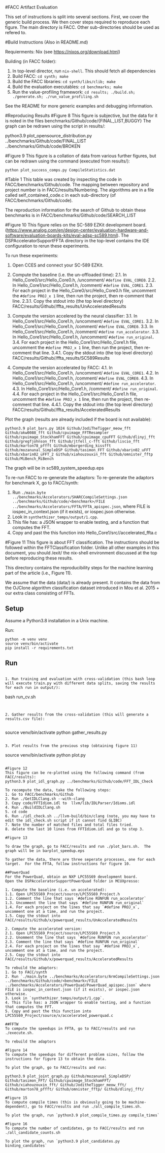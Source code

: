 #FACC Artifact Evaluation

This set of instructions is split into several sections.  First, we cover the generic build process.  We then cover steps required to reproduce each figure.
The main directory is FACC.  Other sub-directories should be used as refered to.

#Build Instructions (Also in README.md)

Requierments: Nix (see https://nixos.org/download.html)

Building (in FACC folder):
1. In top-level director, run `nix-shell`. This should fetch all dependencies
2. Build FACC: `cd synth; make`
3. Build the FACC libraries: `cd synth/libs/clib; make`
4. Build the evaluation executables: `cd benchmarks; make`
5. Run the value-profiling framework: `cd results; ./build.sh; ./generate.sh; ./run_value_profiling.sh`

See the README for more generic examples and debugging information.

#Reproducing Results
#Figure 8
This figure is subjective, but the data for it is noted in the files benchmarks/Github/code/{FINAL_LIST,BUGGY}
The graph can be redrawn using the script in results/:

 python3.9 plot_opensource_distribution.py ../benchmarks/Github/code/FINAL_LIST ../benchmarks/Github/code/BROKEN

#Figure 9
This figure is a collation of data from various further figures, but can be redrawn using the command (executed from results/):

`python plot_success_comps.py CompileStatistics.dat`

#Table 1
This table was created by inspecting the code in FACC/benchmarks/Github/code.
The mapping between repository and project number is in FACC/results/Numbering.  The algorithms are in a file called self_contained_code.c in each sub-directory (of FACC/benchmarks/Github/code).

The reproduction information for the search of Github to obtain these benchmarks is in FACC/benchmarks/Github/code/SEARCH_LIST

#Figure 10
This figure relies on the SC-589 EZKit development board. (https://www.analog.com/en/design-center/evaluation-hardware-and-software/evaluation-boards-kits/eval-adsp-sc589.html).
The DSPAcceleratorSupportFFTA directory in the top-level contains the IDE configuration to rerun these experiments.

To run these experiments:
1. Open CCES and connect your SC-589 EZKit.

2. Compute the baseline (i.e. the un-offloaded time):
2.1. In Hello_Core0/src/Hello_Core0.h, /uncomment/ `#define EVAL_CORE0`.
2.2. In Hello_Core1/src/Hello_Core1.h, /comment/ `#define EVAL_CORE1`.
2.3. For each project in the Hello_Core0/src/Hello_Core0.h file, uncomment the `#define PROJ_x 1` line, then run the project, then re-comment that line.
2.3.1. Copy the stdout into (the top level directory) FACC/results/Github/<benchmark name>/ffta_results/UnAcceleratedResults

3. Compute the version accelered by the neural classifier:
3.1. In Hello_Core1/src/Hello_Core1.h, /uncomment/ `#define EVAL_CORE1`.
3.2. In Hello_Core1/src/Hello_Core1.h, /comment/ `#define EVAL_CORE0`.
3.3. In Hello_Core1/src/Hello_Core1.h, /comment/ `#define run_accelerator`.
3.3. In Hello_Core1/src/Hello_Core1.h, /uncomment/ `#define run_original`.
3.4. For each project in the Hello_Core1/src/Hello_Core1.h file, uncomment the `#define PROJ_x 1` line, then run the project, then re-comment that line.
3.4.1. Copy the stdout into (the top level directory) FACC/results/Github/<benchmark name>/ffta_results/SC589Results

4. Compute the version accelerated by FACC:
4.1. In Hello_Core1/src/Hello_Core1.h, /uncomment/ `#define EVAL_CORE1`.
4.2. In Hello_Core1/src/Hello_Core1.h, /comment/ `#define EVAL_CORE0`.
4.3. In Hello_Core1/src/Hello_Core1.h, /uncomment/ `#define run_accelerator`.
4.3. In Hello_Core1/src/Hello_Core1.h, /comment/ `#define run_original`.
4.4. For each project in the Hello_Core1/src/Hello_Core1.h file, uncomment the `#define PROJ_x 1` line, then run the project, then re-comment that line.
4.4.1. Copy the stdout into (the top level directory) FACC/results/Github/<benchmark name>/ffta_results/AcceleratedResults

Plot the graph (results are already included if the board is not available):

`python3.9 plot_bars.py 1024 Github/JodiTheTigger_meow_fft Github/akw0088_fft Github/cpuimage_FFTResampler Github/cpuimage_StockhamFFT Github/cpuimage_cpuFFT Github/dlinyj_fft Github/gregfjohnson_fft Github/jtfell_c-fft Github/liscio_fft Github/marton78_pffft Github/mborgerding_kissfft Github/mozanunal_SimpleDSP Github/tasimon_FFT Github/xbarin02_uFFT Github/xbarin02_uFFT_2 Github/xiahouzouxin_fft Github/omnister_fftp Github/MiBench_MiBench`

The graph will be in sc589_system_speedup.eps

To re-run FACC to re-generate the adaptors:
To re-generate the adaptors for benchmark X, go to FACC/synth:
1. Run `./main.byte ../benchmarks/Accelerators/SHARCCompileSettings.json ../benchmarks/Github/code/<benchmark>/FILE ../benchmarks/Accelerators/FFTA/FFTA_apispec.json`, where FILE is iospec_in_context.json (if it exists), or iospec.json otherwise.
2. Look in `synthethizer_temps/output/1.cpp`.
3. This file has: a JSON wrapper to enable testing, and a function that computes the FFT.
4. Copy and past the this function into Hello_Core1/src/<benchmark>/accelerated_ffta.c

#Figure 11
This figure is about FFT classification.  The instructions should be followed within the FFTClassification folder.
Unlike all other examples in this document, you should /exit/ the nix-shell environment discussed at the top before reproducing these results.

This directory contains the reproducibility steps for the machine learning part of the article (i.e., Figure 11).

We assume that the data (data/) is already present. It contains the data from the OJClone algorithm classification dataset introduced in Mou et al. 2015 + our extra class consisting of FFTs.

## Setup

Assume a Python3.8 installation in a Unix machine.

Run: 


```
python -m venv venv
source venv/bin/activate
pip install -r requirements.txt
```

## Run


```

1. Run training and evaluation with cross-validation (this bash loop will execute train.py with different data splits, saving the results for each run in output/):

```

bash run_cv.sh
```


2. Gather results from the cross-validation (this will generate a results.csv file):


```
source venv/bin/activate
python gather_results.py
```

3. Plot results from the previous step (obtaining figure 11)

```
source venv/bin/activate
python plot.py
```

#Figure 12
This figure can be re-plotted using the following command (from FACC/results):
python3.9 plot_idl_graph.py ../benchmarks/Github/code/FFT_IDL_Check

To recompute the data, take the following steps:
1. Go to FACC/benchmarks/Github
2. Run ./GetIDLClang.sh --with-clang
3. Copy code/FFTIdiom.idl to  llvm/lib/IDLParser/Idioms.idl
4. Run ./BuildIDLClang.sh
5. cd code
6. Run ./idl_check.sh ../llvm-build/bin/clang (note, you may have to edit the idl_check.sh script if it cannot find GLIBC)
7. Note the number of matched files and total files tried.
8. delete the last 10 lines from FFTIdiom.idl and go to step 3.

#Figure 13

To draw the graph, go to FACC/results and run ./plot_bars.sh.  The graph will be in barplot_speedup.eps

To gather the data, there are three seperate processes, one for each target.  For the FFTA, follow instructions for figure 10.

##PowerQuad
For the PowerQuad, obtain an NXP LPC55S69 development board.
Open the DSPAcceleratorSupportPowerQuad folder in MCUXpresso:

1. Compute the baseline (i.e. un accelerated):
1.1. Open LPC55S69_Project/source/LPC55S69_Project.h
1.2. Comment the line that says `#define RUNFUN run_accelerator`
1.3. Uncomment the line that says `#define RUNFUN run_original`
1.4. For each project on the lines that say `#define PROJ_x`, uncomment one at a time, and run the project.
1.5. Copy the stdout into FACC/results/Github/x/powerquad_results/UnAcceleratedResults

2. Compute the accelerated version:
2.1. Open LPC55S69_Project/source/LPC55S69_Project.h
2.2. Unomment the line that says `#define RUNFUN run_accelerator`
2.3. Comment the line that says `#define RUNFUN run_original`
2.4. For each project on the lines that say `#define PROJ_x`, uncomment one at a time, and run the project.
2.5. Copy the stdout into FACC/results/Github/x/powerquad_results/AcceleratedResults

To rebuild the adaptors:
1. Go to FACC/synth
2. Run `./main.byte ../benchmarks/Accelerators/ArmCompileSettings.json ../benchmarks/Github/code/<benchmark>/FILE ../benchmarks/Accelerators/PowerQuad/PowerQuad_apispec.json` where FILE is iospec_in_context.json (if it exists), or iospec.json otherwise.
3. Look in `synthethizer_temps/output/1.cpp`.
4. This file has: a JSON wrapper to enable testing, and a function that computes the FFT.
5. Copy and past the this function into LPC55S69_Project/source/x/accelerated_powerquad.c

##FFTW
To compute the speedups in FFTA, go to FACC/results and run ./execute.sh. 

To rebuild the adaptors

#Figure 14
To compute the speedups for different problem sizes, follow the instructions for figure 13 to obtain the data.

To plot the graph, go to FACC/results and run:

python3.9 plot_joint_graph.py Github/mozanunal_SimpleDSP/ Github/tasimon_FFT/ Github/cpuimage_StockhamFFT/ Github/xiahouzouxin_fft/ Github/JoditheTigger_meow_fft/ Github/marton78_pffft/ Github/omnister_fftp/ Github/dlinyj_fft/

#Figure 15
To compute compile times (this is obviously going to be machine-dependent), go to FACC/results and run ./all_compile_times.sh.

To plot the graph, run `python3.9 plot_compile_times.py compile_times`

#Figure 16
To compute the number of candidates, go to FACC/results and run ./all_candidate_counts.sh

To plot the graph, run `python3.9 plot_candidates.py binding_candidates`
